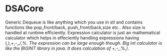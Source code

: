 # DSACore
Generic Dequeue is like anything which you use in stl and contains functions like pop_front/back, push_front/back,size etc.. Also size is handled at runtime efficiently.
Expression calculator is just an mathematical calculator which helps in effeciently handling expressions having (,),+,-,*,/,%. The expression can be large enough though.
Big int calculator is like the BIGINT library in java. It does calculation of +,-,*,%,/.
